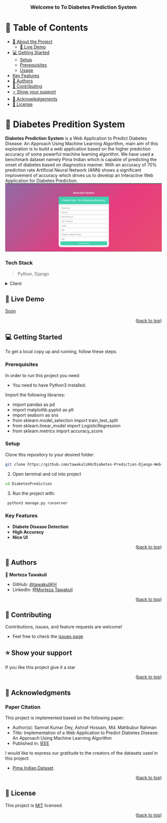 <a name="readme-top"></a>

<div align="center">
  <br/>

  <h3><b>Welcome to To Diabetes Prediction System</b></h3>

</div>

<!-- TABLE OF CONTENTS -->

# 📗 Table of Contents

- [📖 About the Project](#about-project)
  - [🚀 Live Demo](#live-demo)
- [💻 Getting Started](#getting-started)
  - [Setup](#setup)
  - [Prerequisites](#prerequisites)
  - [Usage](#usage)
- [Key Features](#key-features)
- [👥 Authors](#authors)
- [🤝 Contributing](#contributing)
- [⭐️ Show your support](#support)
- [🙏 Acknowledgements](#acknowledgements)
- [📝 License](#license)

<!-- PROJECT DESCRIPTION -->

# 📖 Diabetes Predition System <a name="about-project"></a>

**Diabetes Prediction System** is  a Web Application to Predict Diabetes Disease: An Approach Using Machine Learning Algorithm, main aim of this exploration is to build a web application based on the higher prediction accuracy of some powerful machine learning algorithm. We have used a benchmark dataset namely Pima Indian which is capable of predicting the onset of diabetes based on diagnostics manner. With an accuracy of 70% prediction rate Artificial Neural Network (ANN) shows a significant improvement of accuracy which drives us to develop an Interactive Web Application for Diabetes Prediction.
![Screenshot](screenshot.png)


### Tech Stack <a name="tech-stack"></a>

> Python, Django

<details>
  <summary>Client</summary>
  <ul>
    <li><a href="#">Html</a></li>
        <li><a href="#">Css</a></li>
        <li><a href="#">Python</a></li>
        <li><a href="#">Django</a></li>
  </ul>
</details>

<!-- LIVE DEMO -->

## 🚀 Live Demo <a name="live-demo"></a>

<a href="">Soon</a>

<p align="right">(<a href="#readme-top">back to top</a>)</p>

<!-- GETTING STARTED -->

## 💻 Getting Started <a name="getting-started"></a>


To get a local copy up and running, follow these steps.

### Prerequisites

In order to run this project you need:
* You need to have Python3 installed.

Import the following libraries:
* import pandas as pd
* import matplotlib.pyplot as plt
* import seaborn as sns
* from sklearn.model_selection import train_test_split
* from sklearn.linear_model import LogisticRegression
* from sklearn.metrics import accuracy_score

### Setup

Clone this repository to your desired folder:

```bash
git clone https://github.com/tawakuliKH/Diabetes-Prediction-Django-Web-App.git
```
2. Open terminal and cd into project
```bash
cd DiabetesPrediction
```
3. Run the project with:
```bash
 python3 manage.py runserver
```


### Key Features <a name="key-features"></a>

- **Diabete Disease Detection**
- **High Accuracy**
- **Nice UI**


<p align="right">(<a href="#readme-top">back to top</a>)</p>


## 👥 Authors <a name="authors"></a>

>

👤 **Morteza Tawakuli**

- GitHub: [@tawakuliKH](https://github.com/tawakuliKH)
- LinkedIn: [@Morteza Tawakuli](https://www.linkedin.com/in/morteza-tawakuli-904818170/)



<p align="right">(<a href="#readme-top">back to top</a>)</p>

## 🤝 Contributing

 Contributions, issues, and feature requests are welcome!
- Feel free to check the [issues page](https://github.com/tawakuliKH/Diabetes-Prediction-Django-Web-App/issues)

## ⭐️ Show your support <a name="support"></a>

> 

If you like this project give it a star

<p align="right">(<a href="#readme-top">back to top</a>)</p>

<!-- ACKNOWLEDGEMENTS -->

## 🙏 Acknowledgments <a name="acknowledgements"></a>

### Paper Citation

This project is implemented based on the following paper:

- Author(s): Samrat Kumar Dey, Ashraf Hossain, Md. Mahbubur Rahman
- Title: Implementation of a Web Application to Predict Diabetes Disease: An Approach Using Machine Learning Algorithm
- Published in: [IEEE](https://ieeexplore.ieee.org/document/8631968)


I would like to express our gratitude to the creators of the datasets used in this project:

- [Pima Indian Dataset](https://www.kaggle.com/datasets/uciml/pima-indians-diabetes-database).

<p align="right">(<a href="#readme-top">back to top</a>)</p>
<!-- LICENSE -->

## 📝 License <a name="license"></a>

This project is [MIT](./LICENSE) licensed.

<p align="right">(<a href="#readme-top">back to top</a>)</p>

